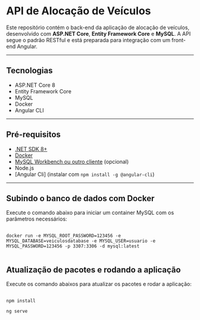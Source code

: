 # API de Alocação de Veículos

Este repositório contém o back-end da aplicação de alocação de veículos, desenvolvido com **ASP.NET Core**, **Entity Framework Core** e **MySQL**. A API segue o padrão RESTful e está preparada para integração com um front-end Angular.

---

## Tecnologias

- ASP.NET Core 8
- Entity Framework Core
- MySQL
- Docker
- Angular CLI 

---

## Pré-requisitos

- [.NET SDK 8+](https://dotnet.microsoft.com/download)
- [Docker](https://www.docker.com/)
- [MySQL Workbench ou outro cliente](https://www.mysql.com/products/workbench/) (opcional)
- Node.js
- [Angular Cli] (instalar com `npm install -g @angular-cli`)

---

## Subindo o banco de dados com Docker

Execute o comando abaixo para iniciar um container MySQL com os parâmetros necessários:

<pre>
  <code>
docker run -e MYSQL_ROOT_PASSWORD=123456 -e MYSQL_DATABASE=veiculosdatabase -e MYSQL_USER=usuario -e MYSQL_PASSWORD=123456 -p 3307:3306 -d mysql:latest
  </code>
</pre>

## Atualização de pacotes e rodando a aplicação

Execute os comando abaixos para atualizar os pacotes e rodar a aplicação:


<pre>
  <code>
npm install <br>
ng serve
  </code>
</pre>
